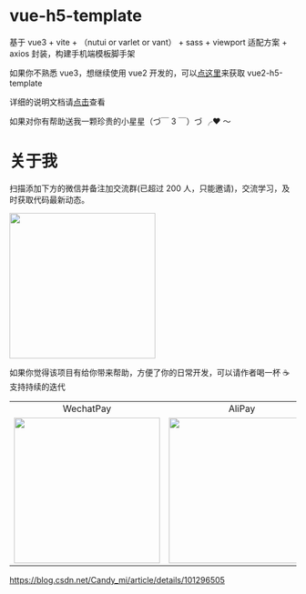 # vue-h5-template

基于 vue3 + vite + （nutui or varlet or vant） + sass + viewport 适配方案 + axios 封装，构建手机端模板脚手架

如果你不熟悉 vue3，想继续使用 vue2 开发的，可以[点这里](https://github.com/sunniejs/vue-h5-template/tree/vue2-h5-template)来获取 vue2-h5-template

详细的说明文档请[点击](https://sunniejs.github.io/vue-h5-template/)查看

如果对你有帮助送我一颗珍贵的小星星（づ￣ 3 ￣）づ ╭❤ ～

# 关于我

扫描添加下方的微信并备注加交流群(已超过 200 人，只能邀请)，交流学习，及时获取代码最新动态。

 <p>
  <img src="https://cdn.jsdelivr.net/gh/fonghehe/picture/personal/account.jpg" width="256">
</p>

如果你觉得该项目有给你带来帮助，方便了你的日常开发，可以请作者喝一杯 ☕ 支持持续的迭代

 <table >
  <tr align="center">
  <td>WechatPay</td>
  <td>AliPay</td>
  </tr>
  <tr style="text-align:center">
    <td> <img src="https://cdn.jsdelivr.net/gh/fonghehe/picture/contribute/wechatPay.jpeg" width="256" /></td>
    <td>
      <img src="https://cdn.jsdelivr.net/gh/fonghehe/picture/contribute/aliPay.jpeg" width="256" />
    </td>
  </tr>
</table>

https://blog.csdn.net/Candy_mi/article/details/101296505